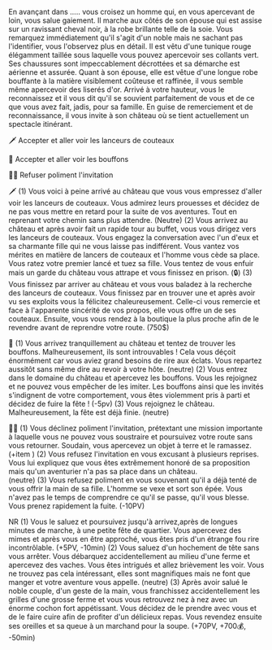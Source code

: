 En avançant dans ..... vous croisez un homme qui, en vous apercevant de loin, vous salue gaiement. Il marche aux côtés de son épouse qui est assise sur un ravissant cheval noir, à la robe brillante telle de la soie. Vous remarquez immédiatement qu'il s'agit d'un noble mais ne sachant pas l'identifier, vous l'observez plus en détail. Il est vêtu d'une tunique rouge élégamment taillée sous laquelle vous pouvez apercevoir ses collants vert. Ses chaussures sont impeccablement décrottées et sa démarche est aérienne et assurée. Quant à son épouse, elle est vêtue d'une longue robe bouffante à la matière visiblement coûteuse et raffinée, il vous semble même apercevoir des liserés d'or. Arrivé à votre hauteur, vous le reconnaissez et il vous dit qu'il se souvient parfaitement de vous et de ce que vous avez fait, jadis, pour sa famille. En guise de remerciement et de reconnaissance, il vous invite à son château où se tient actuellement un spectacle itinérant.

🗡 Accepter et aller voir les lanceurs de couteaux

🤡 Accepter et aller voir les bouffons

🙅‍♂️ Refuser poliment l'invitation

🗡
(1) Vous voici à peine arrivé au château que vous vous empressez d'aller voir les lanceurs de couteaux. Vous admirez leurs prouesses et décidez de ne pas vous mettre en retard pour la suite de vos aventures. Tout en reprenant votre chemin sans plus attendre.
(Neutre)
(2) Vous arrivez au château et après avoir fait un rapide tour au buffet, vous vous dirigez vers les lanceurs de couteaux. Vous engagez la conversation avec l'un d'eux et sa charmante fille qui ne vous laisse pas indifférent. Vous vantez vos mérites en matière de lancers de couteaux et l'homme vous cède sa place. Vous ratez votre premier lancé et tuez sa fille. Vous tentez de vous enfuir mais un garde du château vous attrape et vous finissez en prison. 
(🔒)
(3) Vous finissez par arriver au château et vous vous baladez à la recherche des lanceurs de couteaux. Vous finissez par en trouver une et après avoir vu ses exploits vous la félicitez chaleureusement. Celle-ci vous remercie et face à l'apparente sincérité de vos propos, elle vous offre un de ses couteaux. Ensuite, vous vous rendez à la boutique la plus proche afin de le revendre avant de reprendre votre route.
(750$)

🤡
(1) Vous arrivez tranquillement au château et tentez de trouver les bouffons. Malheureusement, ils sont introuvables ! Cela vous déçoit énormément car vous aviez grand besoins de rire aux éclats. Vous repartez aussitôt sans même dire au revoir à votre hôte.
(neutre)
(2) Vous entrez dans le domaine du château et apercevez les bouffons. Vous les rejoignez et ne pouvez vous empêcher de les imiter. Les bouffons ainsi que les invités s'indignent de votre comportement, vous êtes violemment pris à parti et décidez de fuire la fête ! 
(-5pv)
(3) Vous rejoignez le château. Malheureusement, la fête est déjà finie. 
(neutre)

🙅‍♂️
(1) Vous déclinez poliment l'invitation, prétextant une mission importante à laquelle vous ne pouvez vous soustraire et poursuivez votre route sans vous retourner. Soudain, vous apercevez un objet à terre et le ramassez.
(+item )
(2) Vous refusez l'invitation en vous excusant à plusieurs reprises. Vous lui expliquez que vous êtes extrêmement honoré de sa proposition mais qu'un aventurier n'a pas sa place dans un château.  
(neutre)
(3) Vous refusez poliment en vous souvenant qu'il a déjà tenté de vous offrir la main de sa fille. L'homme se vexe et sort son épée. Vous n'avez pas le temps de comprendre ce qu'il se passe, qu'il vous blesse. Vous prenez rapidement la fuite.
(-10PV)

NR
(1) Vous le saluez et poursuivez jusqu'à arrivez,après de longues minutes de marche, à une petite fête de quartier. Vous apercevez des mimes et après vous en être approché, vous êtes pris d'un étrange fou rire incontrôlable. 
(+5PV, -10min)
(2) Vous saluez d'un hochement de tête sans vous arrêter. Vous débarquez accidentellement au milieu d'une ferme et apercevez des vaches. Vous êtes intrigués et allez brièvement les voir. Vous ne trouvez pas cela intéressant, elles sont magnifiques mais ne font que manger et votre aventure vous appelle. 
(neutre)
(3) Après avoir salué le noble couple, d'un geste de la main, vous franchissez accidentellement les grilles d'une grosse ferme et vous vous retrouvez nez à nez avec un énorme cochon fort appétissant. Vous décidez de le prendre avec vous et de le faire cuire afin de profiter d'un délicieux repas. Vous revendez ensuite ses oreilles et sa queue à un marchand pour la soupe. 
(+70PV, +700💰, -50min)
